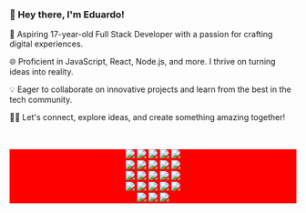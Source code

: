 ### 👋 Hey there, I'm Eduardo!

🚀 Aspiring 17-year-old Full Stack Developer with a passion for crafting digital experiences.

🌐 Proficient in JavaScript, React, Node.js, and more. I thrive on turning ideas into reality.

💡 Eager to collaborate on innovative projects and learn from the best in the tech community.

👨‍💻 Let's connect, explore ideas, and create something amazing together! 

<br>
<br>
<div align="center" style="background-color:red">
    <img src="https://img.shields.io/badge/JavaScript-323330?style=for-the-badge&logo=javascript&logoColor=F7DF1E" />
    <img src="https://img.shields.io/badge/TypeScript-007ACC?style=for-the-badge&logo=typescript&logoColor=white" />
    <img src="https://img.shields.io/badge/Node.js-43853D?style=for-the-badge&logo=node.js&logoColor=white" />
    <img src="https://img.shields.io/badge/HTML5-E34F26?style=for-the-badge&logo=html5&logoColor=white" />
     <img src="https://img.shields.io/badge/CSS3-1572B6?style=for-the-badge&logo=css3&logoColor=white" />
    <br />
    <img src="https://img.shields.io/badge/React-20232A?style=for-the-badge&logo=react&logoColor=61DAFB"/>
    <img src="https://img.shields.io/badge/Express.js-404D59?style=for-the-badge&logo=express&logoColor=white" />
    <img src="https://img.shields.io/badge/Material--UI-0081CB?style=for-the-badge&logo=mui&logoColor=white"/>
    <img src="https://img.shields.io/badge/Redux-593D88?style=for-the-badge&logo=redux&logoColor=white"/>
    <img src="https://img.shields.io/badge/styled--components-DB7093?style=for-the-badge&logo=styled-components&logoColor=white"/>
    <br />
    <img src="https://img.shields.io/badge/sequelize-323330?style=for-the-badge&logo=sequelize&logoColor=blue"/>
     <img src="https://img.shields.io/badge/Mongoose-43853D?style=for-the-badge"/>
    <img src="https://img.shields.io/badge/MongoDB-4EA94B?style=for-the-badge&logo=mongodb&logoColor=white" />
    <img src="https://img.shields.io/badge/MariaDB-003545?style=for-the-badge&logo=mariadb&logoColor=white" />
     <img src="https://img.shields.io/badge/MySQL-005C84?style=for-the-badge&logo=mysql&logoColor=white" >
    <br />
    <img src="https://img.shields.io/badge/Visual_Studio_Code-0078D4?style=for-the-badge&logo=visual%20studio%20code&logoColor=white" />
    <img src="https://img.shields.io/badge/eslint-3A33D1?style=for-the-badge&logo=eslint&logoColor=white" />
    <img src="https://img.shields.io/badge/prettier-1A2C34?style=for-the-badge&logo=prettier&logoColor=F7BA3E" />
    <img src="https://img.shields.io/badge/GIT-E44C30?style=for-the-badge&logo=git&logoColor=white" />
    <img src="https://img.shields.io/badge/Nginx-black?style=for-the-badge&logo=nginx&logoColor=009639" />
    <br />
    <img src="https://img.shields.io/badge/Windows-black?style=for-the-badge&logo=windows&logoColor=0174CF" />
    <img src="https://img.shields.io/badge/Linux-FCC624?style=for-the-badge&logo=linux&logoColor=black" />
    <img src="https://img.shields.io/badge/Pm2-black?style=for-the-badge&logo=packagemaneger&logoColor=white" />
</div>
